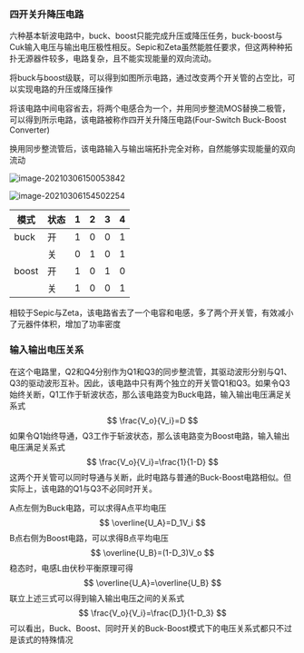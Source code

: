 ### 四开关升降压电路

六种基本斩波电路中，buck、boost只能完成升压或降压任务，buck-boost与Cuk输入电压与输出电压极性相反。Sepic和Zeta虽然能胜任要求，但这两种种拓扑无源器件较多，电路复杂，且不能实现能量的双向流动。

将buck与boost级联，可以得到如图所示电路，通过改变两个开关管的占空比，可以实现电路的升压或降压操作

将该电路中间电容省去，将两个电感合为一个，并用同步整流MOS替换二极管，可以得到所示电路，该电路被称作四开关升降压电路(Four-Switch Buck-Boost Converter)

换用同步整流管后，该电路输入与输出端拓扑完全对称，自然能够实现能量的双向流动

![image-20210306150053842](https://cdn.jsdelivr.net/gh/TClizha/PicCloud/img/image-20210306150053842.png)

![image-20210306154502254](https://cdn.jsdelivr.net/gh/TClizha/PicCloud/img/image-20210306154502254.png)

| 模式  | 状态 | 1    | 2    | 3    | 4    |
| ----- | ---- | ---- | ---- | ---- | ---- |
| buck  | 开   | 1    | 0    | 0    | 1    |
|       | 关   | 0    | 1    | 0    | 1    |
| boost | 开   | 1    | 0    | 1    | 0    |
|       | 关   | 1    | 0    | 0    | 1    |

相较于Sepic与Zeta，该电路省去了一个电容和电感，多了两个开关管，有效减小了元器件体积，增加了功率密度

### 输入输出电压关系

在这个电路里，Q2和Q4分别作为Q1和Q3的同步整流管，其驱动波形分别与Q1、Q3的驱动波形互补。因此，该电路中只有两个独立的开关管Q1和Q3。如果令Q3始终关断，Q1工作于斩波状态，那么该电路变为Buck电路，输入输出电压满足关系式
$$
\frac{V_o}{V_i}=D
$$
如果令Q1始终导通，Q3工作于斩波状态，那么该电路变为Boost电路，输入输出电压满足关系式
$$
\frac{V_o}{V_i}=\frac{1}{1-D}
$$
这两个开关管可以同时导通与关断，此时电路与普通的Buck-Boost电路相似。但实际上，该电路的Q1与Q3不必同时开关。

A点左侧为Buck电路，可以求得A点平均电压
$$
\overline{U_A}=D_1V_i
$$
B点右侧为Boost电路，可以求得B点平均电压
$$
\overline{U_B}=(1-D_3)V_o
$$
稳态时，电感L由伏秒平衡原理可得
$$
\overline{U_A}=\overline{U_B}
$$
联立上述三式可以得到输入输出电压之间的关系式
$$
\frac{V_o}{V_i}=\frac{D_1}{1-D_3}
$$
可以看出，Buck、Boost、同时开关的Buck-Boost模式下的电压关系式都只不过是该式的特殊情况

